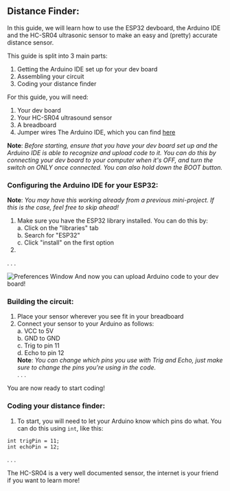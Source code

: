 ## Distance Finder:

In this guide, we will learn how to use the ESP32 devboard, the Arduino IDE and the HC-SR04 ultrasonic sensor to make an easy and (pretty) accurate distance sensor.

This guide is split into 3 main parts:
1. Getting the Arduino IDE set up for your dev board
2. Assembling your circuit
3. Coding your distance finder

For this guide, you will need:
1. Your dev board
2. Your HC-SR04 ultrasound sensor
3. A breadboard
4. Jumper wires 
The Arduino IDE, which you can find [here](https://www.arduino.cc/en/software/ "Arduino downloads page")

**Note**: _Before starting, ensure that you have your dev board set up and the Arduino IDE is able to recognize and upload code to it. You can do this by connecting your dev board to your computer when it's OFF, and turn the switch on ONLY once connected. You can also hold down the BOOT button._

### Configuring the Arduino IDE for your ESP32:

**Note**: _You may have this working already from a previous mini-project. If this is the case, feel free to skip ahead!_

1. Make sure you have the ESP32 library installed. You can do this by:\
	a. Click on the "libraries" tab\
	b. Search for "ESP32"\
	c. Click "install" on the first option
2. 
.
.
.

![Preferences Window](https://github.com/mjjhtbprof/ECE196_Hari_Kaushik/blob/main/content/tutorials/Screenshot%202025-05-19%20225342.png "Preferences Window")
And now you can upload Arduino code to your dev board!

### Building the circuit:

1. Place your sensor wherever you see fit in your breadboard
2. Connect your sensor to your Arduino as follows:\
	a. VCC to 5V\
	b. GND to GND\
	c. Trig to pin 11\
	d. Echo to pin 12\
	**Note**: _You can change which pins you use with Trig and Echo, just make sure to change the pins you're using in the code._\
.
.
.

You are now ready to start coding!

### Coding your distance finder:

1. To start, you will need to let your Arduino know which pins do what. You can do this using `int`, like this:

```
int trigPin = 11;    
int echoPin = 12;    
```
.
.
.

The HC-SR04 is a very well documented sensor, the internet is your friend if you want to learn more!